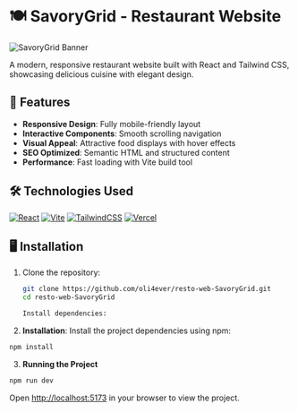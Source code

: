 # 🍽️ SavoryGrid - Restaurant Website

![SavoryGrid Banner](https://i.imgur.com/WMqew8u.jpeg)

A modern, responsive restaurant website built with React and Tailwind CSS, showcasing delicious cuisine with elegant design.

## 🚀 Features

- **Responsive Design**: Fully mobile-friendly layout
- **Interactive Components**: Smooth scrolling navigation
- **Visual Appeal**: Attractive food displays with hover effects
- **SEO Optimized**: Semantic HTML and structured content
- **Performance**: Fast loading with Vite build tool

## 🛠 Technologies Used

[![React](https://img.shields.io/badge/React-20232A?style=for-the-badge&logo=react)](https://reactjs.org)
[![Vite](https://img.shields.io/badge/Vite-B73BFE?style=for-the-badge&logo=vite&logoColor=FFD62E)](https://vite.dev/)
[![TailwindCSS](https://img.shields.io/badge/Tailwind_CSS-38B2AC?style=for-the-badge&logo=tailwind-css&logoColor=white)](https://tailwindcss.com/)
[![Vercel](https://img.shields.io/badge/Vercel-000000?style=for-the-badge&logo=vercel&logoColor=white)](https://vercel.com/)

## 🖥️ Installation

1. Clone the repository:

   ```bash
   git clone https://github.com/oli4ever/resto-web-SavoryGrid.git
   cd resto-web-SavoryGrid

   Install dependencies:

   ```

2. **Installation**:
   Install the project dependencies using npm:

```bash
npm install
```

3. **Running the Project**

```bash
npm run dev
```

Open [http://localhost:5173](http://localhost:5173) in your browser to view the project.
